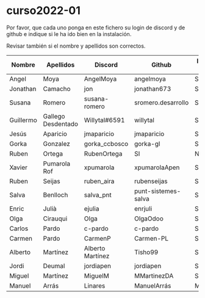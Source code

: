 # curso2022-01

Por favor, que cada uno ponga en este fichero su login de discord y de github e indique si le ha ido bien en la instalación.

Revisar también si el nombre y apellidos son correctos.

| Nombre | Apellidos | Discord | Github | Instalación (SI/NO) | Git (SI/NO) |
| -- | -- | -- | -- | -- | -- |
| Angel | Moya | AngelMoya | angelmoya | SI | SI |
| Jonathan | Camacho | jon | jonathan673 | SI | SI |
| Susana | Romero | susana-romero | sromero.desarrollo | SI | SI |
| Guillermo | Gallego Desdentado | Willytal#6591 | willytal | SI | SI |
| Jesús | Aparicio | jmaparicio | jmaparicio | SI | SI |
| Gorka | Gonzalez | gorka_ccbosco | gorka-gl | SI | SI |
| Ruben | Ortega | RubenOrtega | SI | NO |
| Xavier | Pumarola Rof | xpumarola | xpumarolaApen | SI | SI |
| Ruben | Seijas | ruben_aira | rubenseijas | SI | SI |
| Salva | Benlloch | salva_pnt | punt-sistemes-salva | SI | SI |
| Enric  | Julià | ejulia | enrjuli | SI | SI |
| Olga | Cirauqui | Olga | OlgaOdoo | SI | SI |
| Carlos | Pardo | c-pardo | c-pardo | SI | SI |
| Carmen | Pardo | CarmenP | Carmen-PL | SI | SI |
| Alberto | Martínez | Alberto Martínez | Tisho99 | SI | SI |
| Jordi | Deumal | jordiapen | jordiapen | SI | SI |
| Miguel | Martínez | MiguelM | MMartinezDA | SI | SI |
| Manuel | Arrás | Linares | ManuelArrás | ManuelArras | SI | SI
